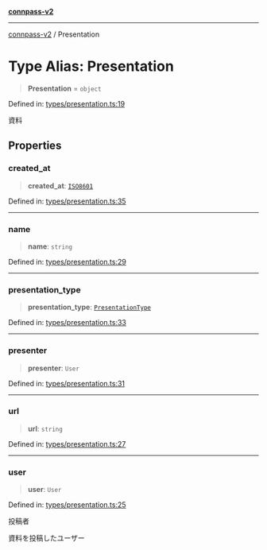 [**connpass-v2**](../README.md)

***

[connpass-v2](../globals.md) / Presentation

# Type Alias: Presentation

> **Presentation** = `object`

Defined in: [types/presentation.ts:19](https://github.com/ryohidaka/node-connpass/blob/de28db452011c09c14da82f297b63bc8ba518499/src/types/presentation.ts#L19)

資料

## Properties

### created\_at

> **created\_at**: [`ISO8601`](ISO8601.md)

Defined in: [types/presentation.ts:35](https://github.com/ryohidaka/node-connpass/blob/de28db452011c09c14da82f297b63bc8ba518499/src/types/presentation.ts#L35)

***

### name

> **name**: `string`

Defined in: [types/presentation.ts:29](https://github.com/ryohidaka/node-connpass/blob/de28db452011c09c14da82f297b63bc8ba518499/src/types/presentation.ts#L29)

***

### presentation\_type

> **presentation\_type**: [`PresentationType`](../enumerations/PresentationType.md)

Defined in: [types/presentation.ts:33](https://github.com/ryohidaka/node-connpass/blob/de28db452011c09c14da82f297b63bc8ba518499/src/types/presentation.ts#L33)

***

### presenter

> **presenter**: `User`

Defined in: [types/presentation.ts:31](https://github.com/ryohidaka/node-connpass/blob/de28db452011c09c14da82f297b63bc8ba518499/src/types/presentation.ts#L31)

***

### url

> **url**: `string`

Defined in: [types/presentation.ts:27](https://github.com/ryohidaka/node-connpass/blob/de28db452011c09c14da82f297b63bc8ba518499/src/types/presentation.ts#L27)

***

### user

> **user**: `User`

Defined in: [types/presentation.ts:25](https://github.com/ryohidaka/node-connpass/blob/de28db452011c09c14da82f297b63bc8ba518499/src/types/presentation.ts#L25)

投稿者

資料を投稿したユーザー
